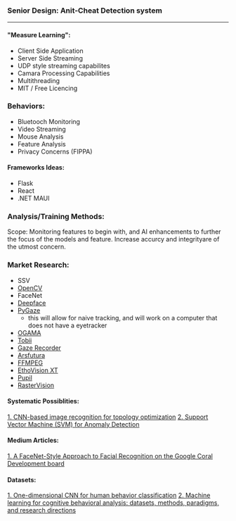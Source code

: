 
### Senior Design: Anit-Cheat Detection system
---

#### "Measure Learning":
- Client Side Application
- Server Side Streaming
- UDP style streaming capabilites
- Camara Processing Capabilities
- Multithreading
- MIT / Free Licencing

### Behaviors:
- Bluetooch Monitoring
- Video Streaming
- Mouse Analysis
- Feature Analysis
- Privacy Concerns (FIPPA)

#### Frameworks Ideas:
- Flask
- React
- .NET MAUI

### Analysis/Training Methods:
Scope: Monitoring features to begin with, and AI enhancements to further the focus of the models and feature. Increase accurcy and integrityare of the utmost concern.

### Market Research:
- SSV
- [OpenCV](https://docs.opencv.org/3.4/index.html)
- FaceNet
- [Deepface](https://research.facebook.com/publications/deepface-closing-the-gap-to-human-level-performance-in-face-verification/)
- [PyGaze](http://www.pygaze.org/about/)
    - this will allow for naive tracking, and will work on a computer that does not have a eyetracker
- [OGAMA](http://www.ogama.net/)
- [Tobii](http://www.tobii.com/)
- [Gaze Recorder](https://gazerecorder.com/)
- [Arsfutura](https://arsfutura.com/magazine)
- [FFMPEG](https://ffmpeg.org/)
- [EthoVision XT](https://www.noldus.com/ethovision-xt)
- [Pupil](https://pupil-labs.com/products/core/)
- [RasterVision](https://docs.rastervision.io/en/stable/usage/basics.html)

#### Systematic Possiblities:
[1. CNN-based image recognition for topology optimization](https://www.sciencedirect.com/science/article/abs/pii/S0950705120302379)
[2. Support Vector Machine (SVM) for Anomaly Detection](https://towardsdatascience.com/support-vector-machine-svm-for-anomaly-detection-73a8d676c331)

#### Medium Articles:
[1. A FaceNet-Style Approach to Facial Recognition on the Google Coral Development board](https://towardsdatascience.com/a-facenet-style-approach-to-facial-recognition-dc0944efe8d1)

#### Datasets:
[1. One-dimensional CNN for human behavior classification](https://towardsdatascience.com/one-dimensional-cnn-for-human-behavior-classification-fb4371d03633)
[2. Machine learning for cognitive behavioral analysis: datasets, methods, paradigms, and research directions](https://www.ncbi.nlm.nih.gov/pmc/articles/PMC10390406/)

